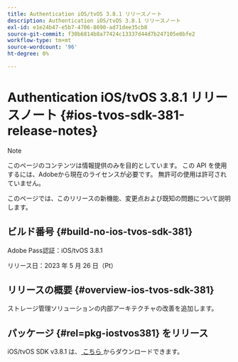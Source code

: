 ```yaml
---
title: Authentication iOS/tvOS 3.8.1 リリースノート
description: Authentication iOS/tvOS 3.8.1 リリースノート
exl-id: e1e24b47-e5b7-4706-8690-ad71dee35cb8
source-git-commit: f30b6814b8a77424c13337d44d7b247105e0bfe2
workflow-type: tm+mt
source-wordcount: '96'
ht-degree: 0%

---
```


# Authentication iOS/tvOS 3.8.1 リリースノート {#ios-tvos-sdk-381-release-notes}

>[!NOTE]
>
>このページのコンテンツは情報提供のみを目的としています。 この API を使用するには、Adobeから現在のライセンスが必要です。 無許可の使用は許可されていません。

このページでは、このリリースの新機能、変更点および既知の問題について説明します。

## ビルド番号 {#build-no-ios-tvos-sdk-381}

Adobe Pass認証：iOS/tvOS 3.8.1

リリース日：2023 年 5 月 26 日（Pt）



## リリースの概要 {#overview-ios-tvos-sdk-381}

ストレージ管理ソリューションの内部アーキテクチャの改善を追加します。

## パッケージ {#rel=pkg-iostvos381} をリリース

iOS/tvOS SDK v3.8.1 は、[ こちら ](https://tve.zendesk.com/hc/en-us/articles/204963209) からダウンロードできます。

